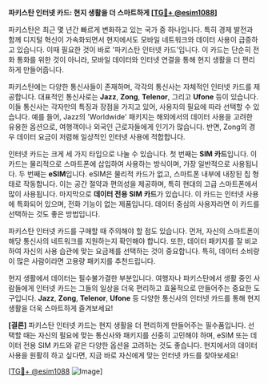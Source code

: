 **파키스탄 인터넷 카드: 현지 생활을 더 스마트하게 [[TG💪+ @esim1088](https://t.me/s/esim1088)]**

파키스탄은 최근 몇 년간 빠르게 변화하고 있는 국가 중 하나입니다. 특히 경제 발전과 함께 디지털 혁신이 가속화되면서 현지에서도 모바일 네트워크와 데이터 사용이 급증하고 있습니다. 이때 필요한 것이 바로 '파키스탄 인터넷 카드'입니다. 이 카드는 단순히 전화 통화를 위한 것이 아니라, 모바일 데이터와 인터넷 연결을 통해 현지 생활을 더 편리하게 만들어줍니다.

파키스탄에는 다양한 통신사들이 존재하며, 각각의 통신사는 자체적인 인터넷 카드를 제공합니다. 대표적인 통신사로는 **Jazz**, **Zong**, **Telenor**, 그리고 **Ufone** 등이 있습니다. 이들 통신사는 각자만의 특징과 장점을 가지고 있어, 사용자의 필요에 따라 선택할 수 있습니다. 예를 들어, Jazz의 'Worldwide' 패키지는 해외에서의 데이터 사용을 고려한 유용한 옵션으로, 여행객이나 외국인 근로자들에게 인기가 많습니다. 반면, Zong의 경우 데이터 요금이 저렴해 일상적인 인터넷 사용에 적합합니다.

인터넷 카드는 크게 세 가지 타입으로 나눌 수 있습니다. 첫 번째는 **SIM 카드**입니다. 이 카드는 물리적으로 스마트폰에 삽입하여 사용하는 방식이며, 가장 일반적으로 사용됩니다. 두 번째는 **eSIM**입니다. eSIM은 물리적 카드가 없고, 스마트폰 내부에 내장된 칩 형태로 작동합니다. 이는 공간 절약과 편의성을 제공하며, 특히 현대의 고급 스마트폰에서 많이 사용됩니다. 마지막으로 **데이터 전용 SIM 카드**가 있습니다. 이 카드는 인터넷 사용에 특화되어 있으며, 전화 기능이 없는 제품입니다. 데이터 중심의 사용자라면 이 카드를 선택하는 것도 좋은 방법입니다.

파키스탄 인터넷 카드를 구매할 때 주의해야 할 점도 있습니다. 먼저, 자신의 스마트폰이 해당 통신사의 네트워크를 지원하는지 확인해야 합니다. 또한, 데이터 패키지를 잘 비교하여 자신의 사용 습관에 맞는 요금제를 선택하는 것이 중요합니다. 특히, 데이터 소비량이 많은 사람이라면 고용량 패키지를 추천드립니다.

현지 생활에서 데이터는 필수불가결한 부분입니다. 여행자나 파키스탄에서 생활 중인 사람들에게 인터넷 카드는 그들의 일상을 더욱 편리하고 효율적으로 만들어주는 중요한 도구입니다. **Jazz**, **Zong**, **Telenor**, **Ufone** 등 다양한 통신사의 인터넷 카드를 통해 현지 생활을 더욱 스마트하게 즐겨보세요!

**[결론]** 파키스탄 인터넷 카드는 현지 생활을 더 편리하게 만들어주는 필수품입니다. 선택할 때는 자신의 필요에 맞는 통신사와 패키지를 신중히 고민해야 하며, eSIM 또는 데이터 전용 SIM 카드와 같은 다양한 옵션을 고려하는 것도 좋습니다. 현지에서의 데이터 사용을 원활히 하고 싶다면, 지금 바로 자신에게 맞는 인터넷 카드를 찾아보세요! 

[[TG💪+ @esim1088](https://t.me/s/esim1088) ![Image](https://i.postimg.cc/Y0z9fWf4/image.png)]